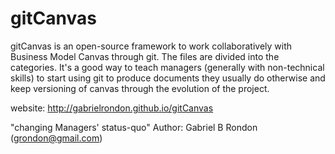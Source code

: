 # gitCanvas
gitCanvas is an open-source framework to work collaboratively with Business Model Canvas through git. The files are divided into the categories. It's a good way to teach managers (generally with non-technical skills) to start using git to produce documents they usually do otherwise and keep versioning of canvas through the evolution of the project.

website: http://gabrielrondon.github.io/gitCanvas

"changing Managers' status-quo"
Author: Gabriel B Rondon (grondon@gmail.com)
